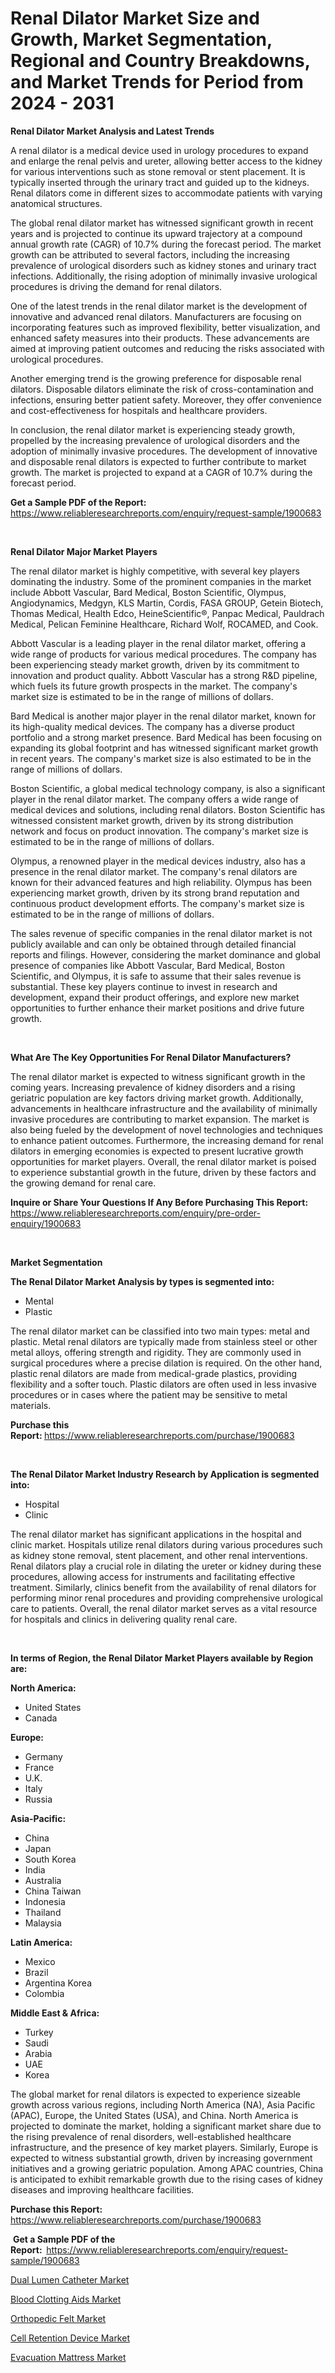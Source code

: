 <p><h1>Renal Dilator Market Size and Growth, Market Segmentation, Regional and Country Breakdowns, and Market Trends for Period from 2024 -  2031</h1></p><p><strong>Renal Dilator Market Analysis and Latest Trends</strong></p>
<p><p>A renal dilator is a medical device used in urology procedures to expand and enlarge the renal pelvis and ureter, allowing better access to the kidney for various interventions such as stone removal or stent placement. It is typically inserted through the urinary tract and guided up to the kidneys. Renal dilators come in different sizes to accommodate patients with varying anatomical structures.</p><p>The global renal dilator market has witnessed significant growth in recent years and is projected to continue its upward trajectory at a compound annual growth rate (CAGR) of 10.7% during the forecast period. The market growth can be attributed to several factors, including the increasing prevalence of urological disorders such as kidney stones and urinary tract infections. Additionally, the rising adoption of minimally invasive urological procedures is driving the demand for renal dilators.</p><p>One of the latest trends in the renal dilator market is the development of innovative and advanced renal dilators. Manufacturers are focusing on incorporating features such as improved flexibility, better visualization, and enhanced safety measures into their products. These advancements are aimed at improving patient outcomes and reducing the risks associated with urological procedures.</p><p>Another emerging trend is the growing preference for disposable renal dilators. Disposable dilators eliminate the risk of cross-contamination and infections, ensuring better patient safety. Moreover, they offer convenience and cost-effectiveness for hospitals and healthcare providers.</p><p>In conclusion, the renal dilator market is experiencing steady growth, propelled by the increasing prevalence of urological disorders and the adoption of minimally invasive procedures. The development of innovative and disposable renal dilators is expected to further contribute to market growth. The market is projected to expand at a CAGR of 10.7% during the forecast period.</p></p>
<p><strong>Get a Sample PDF of the Report:&nbsp;</strong> <a href="https://www.reliableresearchreports.com/enquiry/request-sample/1900683">https://www.reliableresearchreports.com/enquiry/request-sample/1900683</a></p>
<p>&nbsp;</p>
<p><strong>Renal Dilator Major Market Players</strong></p>
<p><p>The renal dilator market is highly competitive, with several key players dominating the industry. Some of the prominent companies in the market include Abbott Vascular, Bard Medical, Boston Scientific, Olympus, Angiodynamics, Medgyn, KLS Martin, Cordis, FASA GROUP, Getein Biotech, Thomas Medical, Health Edco, HeineScientific®, Panpac Medical, Pauldrach Medical, Pelican Feminine Healthcare, Richard Wolf, ROCAMED, and Cook.</p><p>Abbott Vascular is a leading player in the renal dilator market, offering a wide range of products for various medical procedures. The company has been experiencing steady market growth, driven by its commitment to innovation and product quality. Abbott Vascular has a strong R&D pipeline, which fuels its future growth prospects in the market. The company's market size is estimated to be in the range of millions of dollars.</p><p>Bard Medical is another major player in the renal dilator market, known for its high-quality medical devices. The company has a diverse product portfolio and a strong market presence. Bard Medical has been focusing on expanding its global footprint and has witnessed significant market growth in recent years. The company's market size is also estimated to be in the range of millions of dollars.</p><p>Boston Scientific, a global medical technology company, is also a significant player in the renal dilator market. The company offers a wide range of medical devices and solutions, including renal dilators. Boston Scientific has witnessed consistent market growth, driven by its strong distribution network and focus on product innovation. The company's market size is estimated to be in the range of millions of dollars.</p><p>Olympus, a renowned player in the medical devices industry, also has a presence in the renal dilator market. The company's renal dilators are known for their advanced features and high reliability. Olympus has been experiencing market growth, driven by its strong brand reputation and continuous product development efforts. The company's market size is estimated to be in the range of millions of dollars.</p><p>The sales revenue of specific companies in the renal dilator market is not publicly available and can only be obtained through detailed financial reports and filings. However, considering the market dominance and global presence of companies like Abbott Vascular, Bard Medical, Boston Scientific, and Olympus, it is safe to assume that their sales revenue is substantial. These key players continue to invest in research and development, expand their product offerings, and explore new market opportunities to further enhance their market positions and drive future growth.</p></p>
<p>&nbsp;</p>
<p><strong>What Are The Key Opportunities For Renal Dilator Manufacturers?</strong></p>
<p><p>The renal dilator market is expected to witness significant growth in the coming years. Increasing prevalence of kidney disorders and a rising geriatric population are key factors driving market growth. Additionally, advancements in healthcare infrastructure and the availability of minimally invasive procedures are contributing to market expansion. The market is also being fueled by the development of novel technologies and techniques to enhance patient outcomes. Furthermore, the increasing demand for renal dilators in emerging economies is expected to present lucrative growth opportunities for market players. Overall, the renal dilator market is poised to experience substantial growth in the future, driven by these factors and the growing demand for renal care.</p></p>
<p><strong>Inquire or Share Your Questions If Any Before Purchasing This Report:</strong> <a href="https://www.reliableresearchreports.com/enquiry/pre-order-enquiry/1900683">https://www.reliableresearchreports.com/enquiry/pre-order-enquiry/1900683</a></p>
<p>&nbsp;</p>
<p><strong>Market Segmentation</strong></p>
<p><strong>The Renal Dilator Market Analysis by types is segmented into:</strong></p>
<p><ul><li>Mental</li><li>Plastic</li></ul></p>
<p><p>The renal dilator market can be classified into two main types: metal and plastic. Metal renal dilators are typically made from stainless steel or other metal alloys, offering strength and rigidity. They are commonly used in surgical procedures where a precise dilation is required. On the other hand, plastic renal dilators are made from medical-grade plastics, providing flexibility and a softer touch. Plastic dilators are often used in less invasive procedures or in cases where the patient may be sensitive to metal materials.</p></p>
<p><strong>Purchase this Report:&nbsp;</strong><a href="https://www.reliableresearchreports.com/purchase/1900683">https://www.reliableresearchreports.com/purchase/1900683</a></p>
<p>&nbsp;</p>
<p><strong>The Renal Dilator Market Industry Research by Application is segmented into:</strong></p>
<p><ul><li>Hospital</li><li>Clinic</li></ul></p>
<p><p>The renal dilator market has significant applications in the hospital and clinic market. Hospitals utilize renal dilators during various procedures such as kidney stone removal, stent placement, and other renal interventions. Renal dilators play a crucial role in dilating the ureter or kidney during these procedures, allowing access for instruments and facilitating effective treatment. Similarly, clinics benefit from the availability of renal dilators for performing minor renal procedures and providing comprehensive urological care to patients. Overall, the renal dilator market serves as a vital resource for hospitals and clinics in delivering quality renal care.</p></p>
<p>&nbsp;</p>
<p><strong>In terms of Region, the Renal Dilator Market Players available by Region are:</strong></p>
<p>
    <p> <strong> North America: </strong>
        <ul>
            <li>United States</li>
            <li>Canada</li>
        </ul>
        </p> 
    <p> <strong> Europe: </strong>
        <ul>
            <li>Germany</li>
            <li>France</li>
            <li>U.K.</li>
            <li>Italy</li>
            <li>Russia</li>
        </ul>
        </p> 
    <p> <strong> Asia-Pacific: </strong>
        <ul>
            <li>China</li>
            <li>Japan</li>
            <li>South Korea</li>
            <li>India</li>
            <li>Australia</li>
            <li>China Taiwan</li>
            <li>Indonesia</li>
            <li>Thailand</li>
            <li>Malaysia</li>
        </ul>
        </p> 
    <p> <strong> Latin America: </strong>
        <ul>
            <li>Mexico</li>
            <li>Brazil</li>
            <li>Argentina Korea</li>
            <li>Colombia</li>
        </ul>
        </p> 
    <p> <strong> Middle East & Africa: </strong>
        <ul>
            <li>Turkey</li>
            <li>Saudi</li>
            <li>Arabia</li>
            <li>UAE</li>
            <li>Korea</li>
        </ul>
    </p>
    </p>
<p><p>The global market for renal dilators is expected to experience sizeable growth across various regions, including North America (NA), Asia Pacific (APAC), Europe, the United States (USA), and China. North America is projected to dominate the market, holding a significant market share due to the rising prevalence of renal disorders, well-established healthcare infrastructure, and the presence of key market players. Similarly, Europe is expected to witness substantial growth, driven by increasing government initiatives and a growing geriatric population. Among APAC countries, China is anticipated to exhibit remarkable growth due to the rising cases of kidney diseases and improving healthcare facilities.</p></p>
<p><strong>Purchase this Report: </strong><a href="https://www.reliableresearchreports.com/purchase/1900683">https://www.reliableresearchreports.com/purchase/1900683</a></p>
<p>&nbsp;<strong>Get a Sample PDF of the Report:&nbsp;&nbsp;</strong><a href="https://www.reliableresearchreports.com/enquiry/request-sample/1900683">https://www.reliableresearchreports.com/enquiry/request-sample/1900683</a></p>
<p><strong></strong></p>
<p><p><a href="https://github.com/Krish2023na/Market-Research-Report-List-2/blob/main/dual-lumen-catheter-market.md">Dual Lumen Catheter Market</a></p><p><a href="https://github.com/aliciawhite5576/Market-Research-Report-List-2/blob/main/blood-clotting-aids-market.md">Blood Clotting Aids Market</a></p><p><a href="https://github.com/provorikovar/Market-Research-Report-List-2/blob/main/orthopedic-felt-market.md">Orthopedic Felt Market</a></p><p><a href="https://github.com/kuntayevaz/Market-Research-Report-List-2/blob/main/cell-retention-device-market.md">Cell Retention Device Market</a></p><p><a href="https://github.com/kipkeeva/Market-Research-Report-List-2/blob/main/evacuation-mattress-market.md">Evacuation Mattress Market</a></p></p>